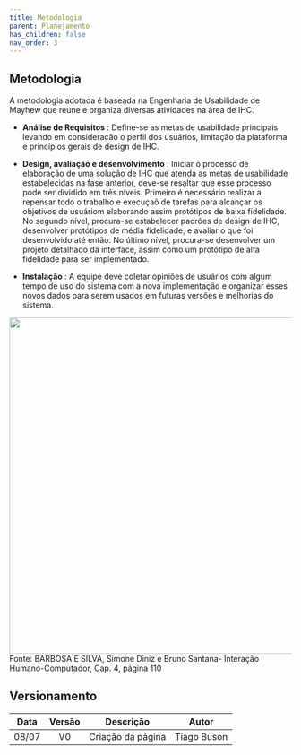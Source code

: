```yaml
---
title: Metodologia
parent: Planejamento
has_children: false
nav_order: 3
---
```


## Metodologia

A metodologia adotada é baseada na Engenharia de Usabilidade de Mayhew que reune e organiza diversas atividades na área de IHC.

- **Análise de Requisitos** : Define-se as metas de usabilidade principais levando em consideração o perfil dos usuários, limitação da plataforma e princípios gerais de design de IHC.

- **Design, avaliação e desenvolvimento** : Iniciar o processo de elaboração de uma solução de IHC que atenda as metas de usabilidade estabelecidas na fase anterior, deve-se resaltar que esse processo pode ser dividido em três níveis. Primeiro é necessário realizar a repensar todo o trabalho e execuçaõ de tarefas para alcançar os objetivos de usuáriom elaborando assim protótipos de baixa fidelidade. No segundo nível, procura-se estabelecer padrões de design de IHC, desenvolver protótipos de média fidelidade, e avaliar o que foi desenvolvido até então. No último nível, procura-se desenvolver um projeto detalhado da interface, assim como um protótipo de alta fidelidade para ser implementado.

- **Instalação** : A equipe deve coletar opiniões de usuários com algum tempo de uso do sistema com a nova implementação e organizar esses novos dados para serem usados em futuras versões e melhorias do sistema.


<img align="center" width="600" src="https://github.com/Interacao-Humano-Computador/2022.1-Grupo-04/blob/main/docs/Planejamento/images/EngUsaMayhew.jpeg">
<figcaption class:"center"> Fonte: BARBOSA E SILVA, Simone Diniz e Bruno Santana- Interação Humano-Computador, Cap. 4, página 110 </figcaption>

## Versionamento

| Data  | Versão |     Descrição     |    Autor    |
|:-----:|:------:|:-----------------:|:-----------:|
| 08/07 |   V0   | Criação da página | Tiago Buson |
